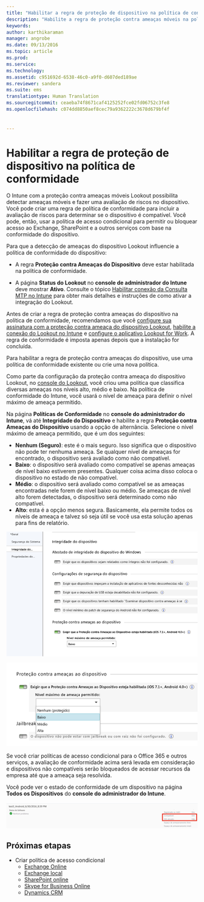 ```yaml
---
title: "Habilitar a regra de proteção de dispositivo na política de conformidade | Microsoft Intune"
description: "Habilite a regra de proteção contra ameaças móveis na política de conformidade do dispositivo."
keywords: 
author: karthikaraman
manager: angrobe
ms.date: 09/13/2016
ms.topic: article
ms.prod: 
ms.service: 
ms.technology: 
ms.assetid: c951692d-6538-46c0-a9f0-d607ded189ae
ms.reviewer: sandera
ms.suite: ems
translationtype: Human Translation
ms.sourcegitcommit: ceaeba74f8671caf4125252fce02fd06752c3fe8
ms.openlocfilehash: c074dd8850aef8cec79a9362222c3678d679bf4f


---
```


# Habilitar a regra de proteção de dispositivo na política de conformidade
O Intune com a proteção contra ameaças móveis Lookout possibilita detectar ameaças móveis e fazer uma avaliação de riscos no dispositivo. Você pode criar uma regra de política de conformidade para incluir a avaliação de riscos para determinar se o dispositivo é compatível. Você pode, então, usar a política de acesso condicional para permitir ou bloquear acesso ao Exchange, SharePoint e a outros serviços com base na conformidade do dispositivo.

Para que a detecção de ameaças do dispositivo Lookout influencie a política de conformidade do dispositivo:

* A regra **Proteção contra Ameaças do Dispositivo** deve estar habilitada na política de conformidade.

* A página **Status do Lookout** no **console de administrador do Intune** deve mostrar **Ativo**. Consulte o tópico [Habilitar conexão da Consulta MTP no Intune](enable-lookout-mtp-connection-in-intune.md) para obter mais detalhes e instruções de como ativar a integração do Lookout.


Antes de criar a regra de proteção contra ameaças do dispositivo na política de conformidade, recomendamos que você [configure sua assinatura com a proteção contra ameaça do dispositivo Lookout](set-up-your-subscription-with-lookout-mtp.md), [habilite a conexão do Lookout no Intune](enable-lookout-mtp-connection-in-intune.md) e [configure o aplicativo Lookout for Work](configure-and-deploy-lookout-for-work-apps.md). A regra de conformidade é imposta apenas depois que a instalação for concluída.

Para habilitar a regra de proteção contra ameaças do dispositivo, use uma política de conformidade existente ou crie uma nova política.

Como parte da configuração da proteção contra ameaça do dispositivo Lookout, no [console do Lookout](https://aad.lookout.com), você criou uma política que classifica diversas ameaças nos níveis alto, médio e baixo. Na política de conformidade do Intune, você usará o nível de ameaça para definir o nível máximo de ameaça permitido.

Na página **Políticas de Conformidade** no **console do administrador do Intune**, vá até **Integridade do Dispositivo** e habilite a regra **Proteção contra Ameaças do Dispositivo** usando a opção de alternância. Selecione o nível máximo de ameaça permitido, que é um dos seguintes:
* **Nenhum (Seguro)**: este é o mais seguro.  Isso significa que o dispositivo não pode ter nenhuma ameaça.  Se qualquer nível de ameaças for encontrado, o dispositivo será avaliado como não compatível.  
* **Baixo**: o dispositivo será avaliado como compatível se apenas ameaças de nível baixo estiverem presentes. Qualquer coisa acima disso coloca o dispositivo no estado de não compatível.
* **Médio**: o dispositivo será avaliado como compatível se as ameaças encontradas nele forem de nível baixo ou médio. Se ameaças de nível alto forem detectadas, o dispositivo será determinado como não compatível.
* **Alto**: esta é a opção menos segura. Basicamente, ela permite todos os níveis de ameaça e talvez só seja útil se você usa esta solução apenas para fins de relatório.

![captura de tela mostrando a definição da configuração de regra de proteção contra ameaças do dispositivo ](../media/mtp/mtp-compliance-policy-rule.png)

![captura de tela mostrando a opção de nível de ameaça para a configuração de regra de proteção contra ameaças do dispositivo](../media/mtp/mtp-compliance-policy-setting.png)

Se você criar políticas de acesso condicional para o Office 365 e outros serviços, a avaliação de conformidade acima será levada em consideração e dispositivos não compatíveis serão bloqueados de acessar recursos da empresa até que a ameaça seja resolvida.

Você pode ver o estado de conformidade de um dispositivo na página **Todos os Dispositivos** do **console do administrador do Intune**.

![captura de tela da página de dispositivos no console do administrador do Intune mostrando o status de conformidade de um dispositivo](../media/mtp/mtp-device-status-intune-console.png)

## Próximas etapas
* Criar política de acesso condicional
  * [Exchange Online](restrict-access-to-exchange-online-with-microsoft-intune.md)
  * [Exchange local](restrict-access-to-exchange-onpremises-with-microsoft-intune.md)
  * [SharePoint online](restrict-access-to-sharepoint-online-with-microsoft-intune.md)
  * [Skype for Business Online](restrict-access-to-skype-for-business-online-with-microsoft-intune,md)
  * [Dynamics CRM](restrict-access-to-dynamics-crm-online-with-microsoft-intune.md)



<!--HONumber=Sep16_HO4-->


